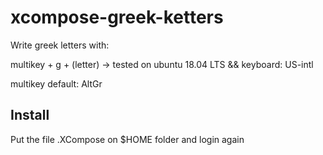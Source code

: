 # xcompose-greek-ketters
Write greek letters with: 

multikey + g + (letter)  -> tested on ubuntu 18.04 LTS && keyboard: US-intl

multikey default: AltGr

## Install
Put the file .XCompose on $HOME folder and login again

